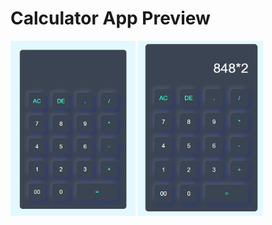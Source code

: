 # Calculator App Preview

<img src="images/Screenshot_1.png"  width="200">

<img src="images/Screenshot_2.png"  width="200">

